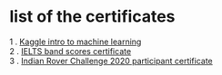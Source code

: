# list of the certificates
1 . [Kaggle intro to machine learning](Rifat%20Masud%20-%20Intro%20to%20Machine%20Learning.png)<br>
2 . [IELTS band scores certificate](ielts%20cert.jpg)<br>
3 . [Indian Rover Challenge 2020 participant certificate](irc%202020%20certificate.jpg)<br>
